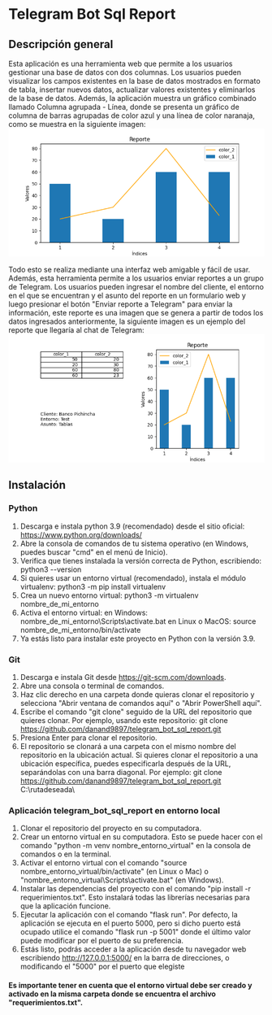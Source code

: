 # Telegram Bot Sql Report
## Descripción general
Esta aplicación es una herramienta web que permite a los usuarios gestionar una base de datos con dos columnas. Los usuarios 
pueden visualizar los campos existentes en la base de datos mostrados en formato de tabla, insertar nuevos datos, actualizar 
valores existentes y eliminarlos de la base de datos. Además, la aplicación muestra un gráfico combinado llamado Columna agrupada - Línea, 
donde se presenta un gráfico de columna de barras agrupadas de color azul y una línea de color naranaja, como se muestra en la siguiente imagen:
![Reporte de ejemplo](images/imagen_ejemplo.png)

Todo esto se realiza mediante una interfaz web amigable y fácil de usar. Además, esta herramienta  permite a los usuarios 
enviar reportes a un grupo de Telegram. Los usuarios pueden ingresar el nombre del cliente, el entorno en el que 
se encuentran y el asunto del reporte en un formulario web y luego presionar el botón "Enviar reporte a Telegram" para
enviar la información, este reporte es una imagen que se genera a partir de todos los datos ingresados anteriormente, la siguiente imagen es un ejemplo del reporte que llegaría al chat de Telegram:
![Reporte de ejemplo](images/mi_imagen_ejemplo.png)


## Instalación 
### Python

1. Descarga e instala python 3.9 (recomendado) desde el sitio oficial: https://www.python.org/downloads/
2. Abre la consola de comandos de tu sistema operativo (en Windows, puedes buscar "cmd" en el menú de Inicio).
3. Verifica que tienes instalada la versión correcta de Python, escribiendo: python3 --version
4. Si quieres usar un entorno virtual (recomendado), instala el módulo virtualenv: python3 -m pip install virtualenv
5. Crea un nuevo entorno virtual: python3 -m virtualenv nombre_de_mi_entorno
6. Activa el entorno virtual: en Windows: nombre_de_mi_entorno\Scripts\activate.bat
en Linux o MacOS: source nombre_de_mi_entorno/bin/activate
8. Ya estás listo para instalar este proyecto en Python con la versión 3.9.

### Git
1. Descarga e instala Git desde https://git-scm.com/downloads.
2. Abre una consola o terminal de comandos.
3. Haz clic derecho en una carpeta donde quieras clonar el repositorio y selecciona "Abrir ventana de comandos aquí" o "Abrir PowerShell aquí".
4. Escribe el comando "git clone" seguido de la URL del repositorio que quieres clonar. Por ejemplo, usando este repositorio:
git clone https://github.com/danand9897/telegram_bot_sql_report.git
5. Presiona Enter para clonar el repositorio.
6. El repositorio se clonará a una carpeta con el mismo nombre del repositorio en la ubicación actual. Si quieres clonar el repositorio a una ubicación específica, puedes especificarla después de la URL, separándolas con una barra diagonal. Por ejemplo:
git clone https://github.com/danand9897/telegram_bot_sql_report.git C:\rutadeseada\

### Aplicación telegram_bot_sql_report en entorno local
1. Clonar el repositorio del proyecto en su computadora.
2. Crear un entorno virtual en su computadora. Esto se puede hacer con el comando "python -m venv nombre_entorno_virtual" en la consola de comandos o en la terminal.
3. Activar el entorno virtual con el comando "source nombre_entorno_virtual/bin/activate" (en Linux o Mac) o "nombre_entorno_virtual\Scripts\activate.bat" (en Windows).
4. Instalar las dependencias del proyecto con el comando "pip install -r requerimientos.txt". Esto instalará todas las librerías necesarias para que la aplicación funcione.
5. Ejecutar la aplicación con el comando "flask run". Por defecto, la aplicación se ejecuta en el puerto 5000, pero si dicho puerto está ocupado utilice el comando "flask run -p 5001" donde el último valor puede modificar por el puerto de su preferencia.
6. Estás listo, podrás acceder a la aplicación desde tu navegador web escribiendo http://127.0.0.1:5000/ en la barra de direcciones, o modificando el "5000" por el puerto que elegiste
#### Es importante tener en cuenta que el entorno virtual debe ser creado y activado en la misma carpeta donde se encuentra el archivo "requerimientos.txt".

